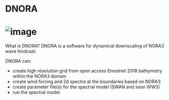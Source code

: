 # DNORA
# ![image](https://user-images.githubusercontent.com/67804784/120891355-864a8200-c608-11eb-98d6-8cb117779d2e.png)


What is DNORA?
DNORA is a software for dynamical downscaling of NORA3 wave hindcast.

DNORA can:
- create high resolution grid from open access Emodnet 2018 bathymetry within the NORA3 domain
- create wind forcing and 2d spectra at the boundaries based on NORA3
- create parameter file(s) for the spectral model (SWAN and soon WW3)
- run the spectral model
